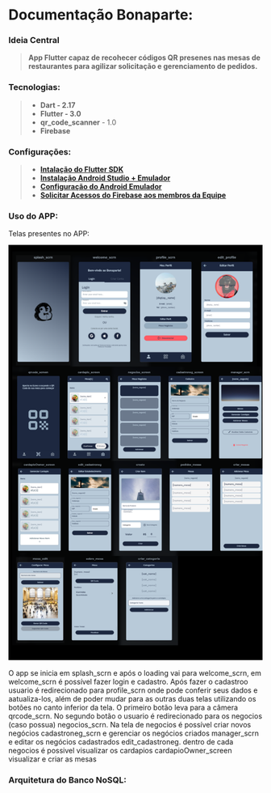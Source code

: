 # Documentação Bonaparte:

### **Ideia Central**
> **App Flutter capaz de recohecer códigos QR presenes nas mesas de restaurantes para agilizar solicitação e gerenciamento de pedidos.**

### **Tecnologias:**
> - **Dart - 2.17**
> - **Flutter - 3.0**
> - **qr_code_scanner** - 1.0
> - **Firebase**

### **Configurações:**
> - **[Intalação do Flutter SDK](https://docs.flutter.dev/get-started/install)**
> - **[Instalação Android Studio + Emulador](https://developer.android.com/studio)**
> - **[Configuração do Android Emulador](https://radixweb.com/blog/install-flutter-on-windows-mac-and-android)**
> - **[Solicitar Acessos do Firebase aos membros da Equipe](https://console.firebase.google.com/u/0/?hl=pt-br&pli=1)**

### **Uso do APP:**

Telas presentes no APP:

![telas](./img/telas2.png)

O app se inicia em splash_scrn e após o loading vai para welcome_scrn, em welcome_scrn é possível fazer login e cadastro. Após fazer o cadastroo usuario é redirecionado para profile_scrn onde pode conferir seus dados e aatualiza-los, além de poder mudar para as outras duas telas utilizando os botões no canto inferior da tela. O primeiro botão leva para a câmera qrcode_scrn. No segundo botão o usuario é redirecionado para os negocios (caso possua) negocios_scrn. Na tela de negocios é possível criar novos negócios cadastroneg_scrn e gerenciar os negócios criados manager_scrn e editar os negócios cadastrados edit_cadastroneg. dentro de cada negocios é possivel visualizar os cardapios cardapioOwner_screen visualizar e criar as mesas 

### **Arquitetura do Banco NoSQL:**

